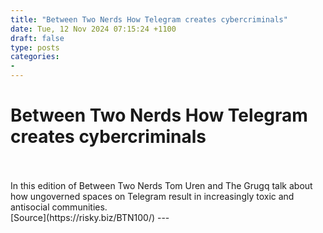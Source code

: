 ```yaml
---
title: "Between Two Nerds How Telegram creates cybercriminals"
date: Tue, 12 Nov 2024 07:15:24 +1100
draft: false
type: posts
categories: 
- 
---
```

# Between Two Nerds How Telegram creates cybercriminals

<br/>

<br/>
In this edition of Between Two Nerds Tom Uren and The Grugq talk about how ungoverned spaces on Telegram result in increasingly toxic and antisocial communities.

<br/>
[Source](https://risky.biz/BTN100/)
---
